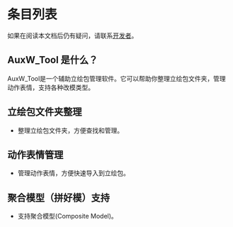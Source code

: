 # 条目列表

如果在阅读本文档后仍有疑问，请联系[开发者](./about.md)。

## AuxW_Tool 是什么？

AuxW_Tool是一个辅助立绘包管理软件。它可以帮助你整理立绘包文件夹，管理动作表情，支持各种改模类型。

## 立绘包文件夹整理

- 整理立绘包文件夹，方便查找和管理。

## 动作表情管理

- 管理动作表情，方便快速导入到立绘包。

## 聚合模型（拼好模）支持 <Badge type="warning" text="尚未支持" />

- 支持聚合模型(Composite Model)。
